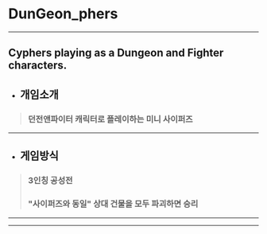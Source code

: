 # DunGeon_phers
---
Cyphers playing as a Dungeon and Fighter characters.
---
+ ## 개임소개
> ### 던전앤파이터 캐릭터로 플레이하는 미니 사이퍼즈  
---  

+ ## 게임방식
> ### 3인칭 공성전 
> ### "사이퍼즈와 동일" 상대 건물을 모두 파괴하면 승리
---  
---  

